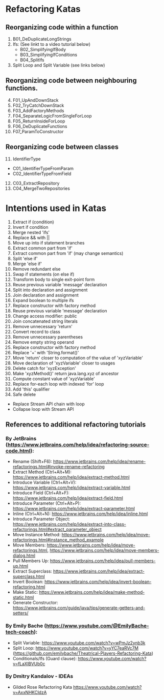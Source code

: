 
# Refactoring Katas
## Reorganizing code within a function
1) B01_DeDuplicateLongStrings
2) Ifs: (See linkt to a video tutorial below)
   - B02_SimplifyingIfBody
   - B03_SimplifyingIfConditions
   - B04_SplitIfs
3) Split Loop and Split Variable (see links below)

## Reorganizing code between neighbouring functions.
4) F01_UpAndDownStack
5) F02_TryCatchDownStack
6) F03_AddFactoryMethods
7) F04_SeparateLogicFromSingleForLoop
8) F05_ReturnInsideForLoop
9) F06_DeDuplicateFunctions
10) F07_ParamToConstructor

## Reorganizing code between classes
11) IdentifierType
   - C01_IdentifierTypeFromParam
   - C02_IdentifierTypeFromField
12) C03_ExtractRepository
13) C04_MergeTwoRepositories


# Intentions used in Katas
1) Extract if (condition)
2) Invert if condition
3) Merge nested 'ifs'
4) Replace && with ||
5) Move up into if statement branches
6) Extract common part from 'if'
7) Extract common part from 'if' (may change semantics)
8) Split 'else if'
9) Merge 'else if'
10) Remove redundant else
11) Swap if statements (on else if)
12) Transform body to single exit-point form
13) Reuse previous variable 'message' declaration
14) Split into declaration and assignment
15) Join declaration and assignment
16) Expand boolean to multiple ifs
17) Replace constructor with factory method
18) Reuse previous variable 'message' declaration
19) Change access modifier: public
20) Join concatenated string literals
21) Remove unnecessary 'return'
22) Convert record to class
23) Remove unnecessary parentheses
24) Remove empty string operand
25) Replace constructor with factory method
26) Replace '+' with 'String.format()'
27) Move 'return' closer to computation of the value of 'xyzVariable'
28) Move declaration of 'xyzVariable' closer to usages
29) Delete catch for 'xyzException'
30) Make 'xyzMethod()' return java.lang.xyz of ancestor 
31) Compute constant value of 'xyzVariable'
32) Replace for-each loop with indexed 'for' loop
33) Add 'this' qualifier
34) Safe delete

- Replace Stream API chain with loop
- Collapse loop with Stream API

## References to additional refactoring tutorials

### By JetBrains (https://www.jetbrains.com/help/idea/refactoring-source-code.html):
- Rename (Shift+F6): https://www.jetbrains.com/help/idea/rename-refactorings.html#invoke-rename-refactoring
- Extract Method (Ctrl+Alt+M):  https://www.jetbrains.com/help/idea/extract-method.html
- Introduce Variable (Ctrl+Alt+V): https://www.jetbrains.com/help/idea/extract-variable.html
- Introduce Field (Ctrl+Alt+F):  https://www.jetbrains.com/help/idea/extract-field.html
- Introduce Parameter (Ctrl+Alt+P):  https://www.jetbrains.com/help/idea/extract-parameter.html
- Inline (Ctrl+Alt+N): https://www.jetbrains.com/help/idea/inline.html
- Introduce Parameter Object: https://www.jetbrains.com/help/idea/extract-into-class-refactorings.html#extract_parameter_object
- Move Instance Method: https://www.jetbrains.com/help/idea/move-refactorings.html#instance_method_example
- Move Members: https://www.jetbrains.com/help/idea/move-refactorings.html,  https://www.jetbrains.com/help/idea/move-members-dialog.html
- Pull Members Up: https://www.jetbrains.com/help/idea/pull-members-up.html
- Extract Superclass: https://www.jetbrains.com/help/idea/extract-superclass.html
- Invert Boolean: https://www.jetbrains.com/help/idea/invert-boolean-refactoring.html
- Make Static: https://www.jetbrains.com/help/idea/make-method-static.html 
- Generate Constructor: https://www.jetbrains.com/guide/java/tips/generate-getters-and-setters/

### By Emily Bache (https://www.youtube.com/@EmilyBache-tech-coach):
- Split Variable: https://www.youtube.com/watch?v=wPmJz2ynb3k
- Split Loop: https://www.youtube.com/watch?v=yYC7eaRVc7M (https://github.com/emilybache/Theatrical-Players-Refactoring-Kata)
- Conditionals/Ifs (Guard clause): https://www.youtube.com/watch?v=fLaXlBVUb0c

### By Dmitry Kandalov - IDEAs
- Gilded Rose Refactoring Kata https://www.youtube.com/watch?v=AxxNHKCldzA
